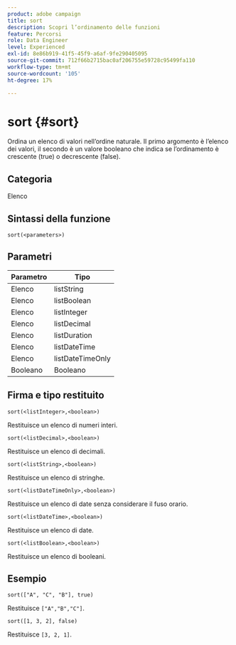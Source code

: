```yaml
---
product: adobe campaign
title: sort
description: Scopri l’ordinamento delle funzioni
feature: Percorsi
role: Data Engineer
level: Experienced
exl-id: 8e86b919-41f5-45f9-a6af-9fe290405095
source-git-commit: 712f66b2715bac0af206755e59728c95499fa110
workflow-type: tm+mt
source-wordcount: '105'
ht-degree: 17%

---
```


# sort {#sort}

Ordina un elenco di valori nell’ordine naturale. Il primo argomento è l’elenco dei valori, il secondo è un valore booleano che indica se l’ordinamento è crescente (true) o decrescente (false).

## Categoria

Elenco

## Sintassi della funzione

`sort(<parameters>)`

## Parametri

| Parametro | Tipo |
|-----------|------------------|
| Elenco | listString |
| Elenco | listBoolean |
| Elenco | listInteger |
| Elenco | listDecimal |
| Elenco | listDuration |
| Elenco | listDateTime |
| Elenco | listDateTimeOnly |
| Booleano | Booleano |

## Firma e tipo restituito

`sort(<listInteger>,<boolean>)`

Restituisce un elenco di numeri interi.

`sort(<listDecimal>,<boolean>)`

Restituisce un elenco di decimali.

`sort(<listString>,<boolean>)`

Restituisce un elenco di stringhe.

`sort(<listDateTimeOnly>,<boolean>)`

Restituisce un elenco di date senza considerare il fuso orario.

`sort(<listDateTime>,<boolean>)`

Restituisce un elenco di date.

`sort(<listBoolean>,<boolean>)`

Restituisce un elenco di booleani.

## Esempio

`sort(["A", "C", "B"], true)`

Restituisce `["A","B","C"]`.

`sort([1, 3, 2], false)`

Restituisce `[3, 2, 1]`.
